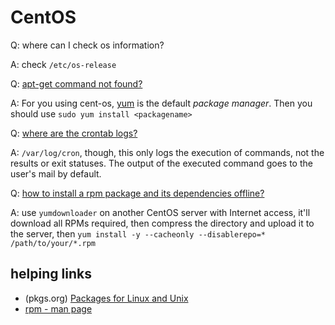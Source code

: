 # CentOS

Q: where can I check os information?

A: check `/etc/os-release`

Q: [apt-get command not found?](https://unix.stackexchange.com/a/34028/437816)

A: For you using cent-os, [yum](https://en.wikipedia.org/wiki/Yum_(software)) is the default _package manager_. Then you should use `sudo yum install <packagename>`

Q: [where are the crontab logs?](https://unix.stackexchange.com/a/176232/437816)

A: `/var/log/cron`, though, this only logs the execution of commands, not the results or exit statuses. The output of the executed command goes to the user's mail by default.

Q: [how to install a rpm package and its dependencies offline?](https://stackoverflow.com/a/66927190/11844003)

A: use `yumdownloader` on another CentOS server with Internet access, it'll download all RPMs required, then compress the directory and upload it to the server, then `yum install -y --cacheonly --disablerepo=* /path/to/your/*.rpm`

## helping links

- (pkgs.org) [Packages for Linux and Unix](https://pkgs.org/)
- [rpm - man page](https://rpm-software-management.github.io/rpm/man/rpm.8.html)
